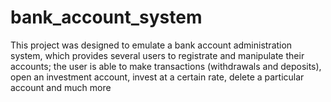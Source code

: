 # bank_account_system
This project was designed to emulate a bank account administration system, which provides several users to registrate and manipulate their accounts; the user is able to make transactions (withdrawals and deposits), open an investment account, invest at a certain rate, delete a particular account and much more  
